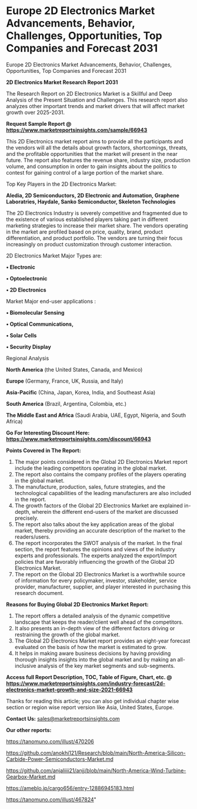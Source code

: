 # Europe 2D Electronics Market Advancements, Behavior, Challenges, Opportunities, Top Companies and Forecast 2031
Europe 2D Electronics Market Advancements, Behavior, Challenges, Opportunities, Top Companies and Forecast 2031

<strong>2D Electronics Market Research Report 2031</strong>

The Research Report on 2D Electronics Market is a Skillful and Deep Analysis of the Present Situation and Challenges. This research report also analyzes other important trends and market drivers that will affect market growth over 2025-2031.

<strong>Request Sample Report @ <a href=https://www.marketreportsinsights.com/sample/66943>https://www.marketreportsinsights.com/sample/66943</a></strong>

This 2D Electronics market report aims to provide all the participants and the vendors will all the details about growth factors, shortcomings, threats, and the profitable opportunities that the market will present in the near future. The report also features the revenue share, industry size, production volume, and consumption in order to gain insights about the politics to contest for gaining control of a large portion of the market share.

Top Key Players in the 2D Electronics Market:

<strong>Aledia, 2D Semiconductors, 2D Electronic and Automation, Graphene Laboratries, Haydale, Sanko Semiconductor, Skeleton Technologies</strong>

The 2D Electronics Industry is severely competitive and fragmented due to the existence of various established players taking part in different marketing strategies to increase their market share. The vendors operating in the market are profiled based on price, quality, brand, product differentiation, and product portfolio. The vendors are turning their focus increasingly on product customization through customer interaction.

2D Electronics Market Major Types are:

<strong>• Electronic

• Optoelectronic

• 2D Electronics</strong>

Market Major end-user applications :

<strong>• Biomolecular Sensing

• Optical Communications,

• Solar Cells

• Security Display</strong>

Regional Analysis

</u><strong><b>North America</b></strong> (the United States, Canada, and Mexico)

<strong><b>Europe </b></strong>(Germany, France, UK, Russia, and Italy)

<strong><b>Asia-Pacific</b></strong> (China, Japan, Korea, India, and Southeast Asia)

<strong><b>South America</b></strong> (Brazil, Argentina, Colombia, etc.)

<strong><b>The Middle East and Africa</b></strong> (Saudi Arabia, UAE, Egypt, Nigeria, and South Africa)

<strong>Go For Interesting Discount Here: <a href=https://www.marketreportsinsights.com/discount/66943>https://www.marketreportsinsights.com/discount/66943</a></strong>

<strong>Points Covered in The Report:</strong>
<ol>
  <li>The major points considered in the Global 2D Electronics Market report include the leading competitors operating in the global market.</li>
  <li>The report also contains the company profiles of the players operating in the global market.</li>
  <li>The manufacture, production, sales, future strategies, and the technological capabilities of the leading manufacturers are also included in the report.</li>
  <li>The growth factors of the Global 2D Electronics Market are explained in-depth, wherein the different end-users of the market are discussed precisely.</li>
  <li>The report also talks about the key application areas of the global market, thereby providing an accurate description of the market to the readers/users.</li>
  <li>The report incorporates the SWOT analysis of the market. In the final section, the report features the opinions and views of the industry experts and professionals. The experts analyzed the export/import policies that are favorably influencing the growth of the Global 2D Electronics Market.</li>
  <li>The report on the Global 2D Electronics Market is a worthwhile source of information for every policymaker, investor, stakeholder, service provider, manufacturer, supplier, and player interested in purchasing this research document.</li>
</ol>
<strong>Reasons for Buying Global 2D Electronics Market Report:</strong>

<ol>
  <li>The report offers a detailed analysis of the dynamic competitive landscape that keeps the reader/client well ahead of the competitors.</li>
  <li>It also presents an in-depth view of the different factors driving or restraining the growth of the global market.</li>
  <li>The Global 2D Electronics Market report provides an eight-year forecast evaluated on the basis of how the market is estimated to grow.</li>
  <li>It helps in making aware business decisions by having providing thorough insights insights into the global market and by making an all-inclusive analysis of the key market segments and sub-segments.</li>
</ol>
<strong>Access full Report Description, TOC, Table of Figure, Chart, etc. @ <a href=https://www.marketreportsinsights.com/industry-forecast/2d-electronics-market-growth-and-size-2021-66943>https://www.marketreportsinsights.com/industry-forecast/2d-electronics-market-growth-and-size-2021-66943</a></strong>


Thanks for reading this article; you can also get individual chapter wise section or region wise report version like Asia, United States, Europe.

<strong>Contact Us:</strong>
sales@marketreportsinsights.com

<strong>Our other reports:</strong>

<a href=https://tanomuno.com/illust/470206>https://tanomuno.com/illust/470206</a>

<a href=https://github.com/anokhi121/Research/blob/main/North-America-Silicon-Carbide-Power-Semiconductors-Market.md>https://github.com/anokhi121/Research/blob/main/North-America-Silicon-Carbide-Power-Semiconductors-Market.md</a>

<a href=https://github.com/anjaliiii21/anjj/blob/main/North-America-Wind-Turbine-Gearbox-Market.md>https://github.com/anjaliiii21/anjj/blob/main/North-America-Wind-Turbine-Gearbox-Market.md</a>

<a href=https://ameblo.jp/cargo656/entry-12886945183.html>https://ameblo.jp/cargo656/entry-12886945183.html</a>

<a href=https://tanomuno.com/illust/467824>https://tanomuno.com/illust/467824</a>"
